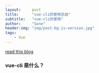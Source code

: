 ```yaml
---
layout:     post
title:      "vue-cli的使用总结"
subtitle:   "vue-cli的使用"
author:     "Sone"
header-img: "img/post-bg-js-version.jpg"
tags:
    - Vue
---
```


[read this blog](http://www.runoob.com/w3cnote/vue2-start-coding.html)

### vue-cli 是什么？


### 
